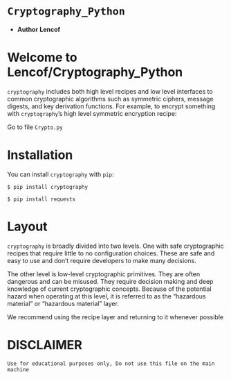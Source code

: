 ``Cryptography_Python``
=========================

* __Author__ __Lencof__

# Welcome to Lencof/Cryptography_Python

``cryptography`` includes both high level recipes and low level interfaces to common cryptographic algorithms such as symmetric ciphers, 
message digests, and key derivation functions. For example, to encrypt something with ``cryptography``’s high level symmetric encryption recipe:

Go to file ``Crypto.py``


# Installation
You can install ``cryptography`` with ``pip``:

``$ pip install cryptography``

``$ pip install requests``


# Layout

``cryptography`` is broadly divided into two levels. One with safe cryptographic recipes that require little to no configuration choices. These are safe and easy to use and don’t require developers to make many decisions.

The other level is low-level cryptographic primitives. They are often dangerous and can be misused. They require decision making and deep knowledge of current cryptographic concepts. Because of the potential hazard when operating at this level, it is referred to as the “hazardous material” or “hazardous material” layer.

We recommend using the recipe layer and returning to it whenever possible

# DISCLAIMER 
``Use for educational purposes only,
Do not use this file on the main machine``
